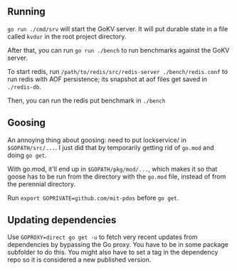 ## Running
`go run ./cmd/srv` will start the GoKV server. It will put durable state in a
file called `kvdur` in the root project directory.

After that, you can run `go run ./bench` to run benchmarks against the GoKV
server.

To start redis, run `/path/to/redis/src/redis-server ./bench/redis.conf` to run
redis with AOF persistence; its snapshot at aof files get saved in
`./redis-db`.

Then, you can run the redis put benchmark in `./bench`

## Goosing
An annoying thing about goosing: need to put lockservice/ in `$GOPATH/src/...`.
I just did that by temporarily getting rid of `go.mod` and doing `go get`.

With go.mod, it'll end up in `$GOPATH/pkg/mod/...`, which makes it so that
goose has to be run from the directory with the `go.mod` file, instead of from
the perennial directory.

Run `export GOPRIVATE=github.com/mit-pdos` before `go get`.

## Updating dependencies

Use `GOPROXY=direct go get -u` to fetch very recent updates from dependencies by bypassing the Go proxy.
You have to be in some package subfolder to do this.
You might also have to set a tag in the dependency repo so it is considered a new published version.
